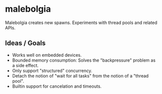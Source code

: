 # malebolgia
Malebolgia creates new spawns. Experiments with thread pools and related APIs.

## Ideas / Goals

- Works well on embedded devices.
- Bounded memory consumption: Solves the "backpressure" problem as a side effect.
- Only support "structured" concurrency.
- Detach the notion of "wait for all tasks" from the notion of a "thread pool".
- Builtin support for cancelation and timeouts.

